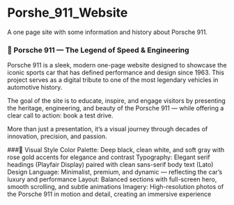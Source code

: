 # Porshe_911_Website
А one page site with some information and history about Porsche 911.

### 🚗 Porsche 911 — The Legend of Speed & Engineering
Porsche 911 is a sleek, modern one-page website designed to showcase the iconic sports car that has defined performance and design since 1963. This project serves as a digital tribute to one of the most legendary vehicles in automotive history.

The goal of the site is to educate, inspire, and engage visitors by presenting the heritage, engineering, and beauty of the Porsche 911 — while offering a clear call to action: book a test drive.

More than just a presentation, it’s a visual journey through decades of innovation, precision, and passion.

###🎨 Visual Style
Color Palette: Deep black, clean white, and soft gray with rose gold accents for elegance and contrast
Typography: Elegant serif headings (Playfair Display) paired with clean sans-serif body text (Lato)
Design Language: Minimalist, premium, and dynamic — reflecting the car’s luxury and performance
Layout: Balanced sections with full-screen hero, smooth scrolling, and subtle animations
Imagery: High-resolution photos of the Porsche 911 in motion and detail, creating an immersive experience


